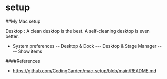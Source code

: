 # setup

##My Mac setup

Desktop : 
A clean desktop is the best. A self-cleaning desktop is even better.

- System preferences
-- Desktop & Dock
--- Desktop & Stage Manager
---- Show items
  


####References
- https://github.com/CodingGarden/mac-setup/blob/main/README.md


